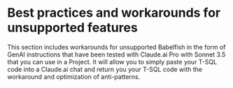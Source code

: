 # Best practices and workarounds for unsupported features
This section includes workarounds for unsupported Babelfish in the form of GenAI instructions that have been tested with Claude.ai Pro with Sonnet 3.5 that you can use in a Project. It will allow you to simply paste your T-SQL code into a Claude.ai chat and return you your T-SQL code with the workaround and optimization of anti-patterns.


